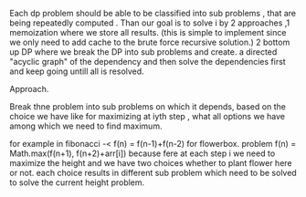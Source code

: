 Each dp problem should be able to be classified into sub problems , that are being repeatedly computed .
Than our goal is to solve i by 2 approaches ,1 memoization where we store all results. (this is simple to implement since we only need to add cache to the brute force recursive solution.)
 2 bottom up DP where we break the DP into sub problems and create. a directed "acyclic graph" of the dependency and then solve the dependencies first and keep going untill all is resolved.

Approach.

Break thne problem into sub problems on which it depends, based on the choice we have like for maximizing at iyth step , what all options we have among which we need to find maximum.

for example in fibonacci -< f(n) = f(n-1)+f(n-2)
for flowerbox. problem f(n) = Math.max(f(n+1), f(n+2)+arr[i]) because fere at each step i we need to maximize the height and we have two choices whether to plant flower here or not. each choice results in different sub problem which need to be solved to solve the current height problem. 
